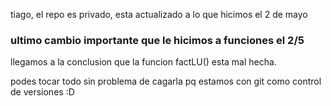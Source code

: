 tiago, el repo es privado, esta actualizado a lo que hicimos el 2 de mayo
### ultimo cambio importante que le hicimos a funciones el 2/5
llegamos a la conclusion que la funcion factLU() esta mal hecha.

podes tocar todo sin problema de cagarla pq estamos con git como control de versiones :D
